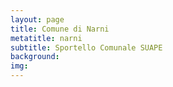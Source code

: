 ```yaml
---
layout: page
title: Comune di Narni
metatitle: narni
subtitle: Sportello Comunale SUAPE
background:
img:
---
```


